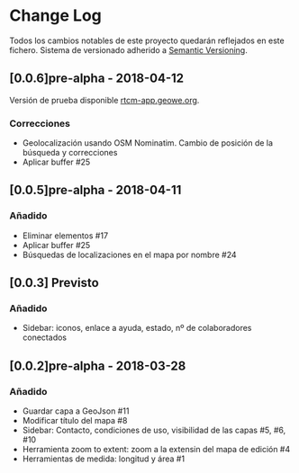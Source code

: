# Change Log
Todos los cambios notables de este proyecto quedarán reflejados en este fichero.
Sistema de versionado adherido a [Semantic Versioning](http://semver.org/).

## [0.0.6]pre-alpha - 2018-04-12
Versión de prueba disponible [rtcm-app.geowe.org](http://rtcm-app.geowe.org).

### Correcciones
- Geolocalización usando OSM Nominatim. Cambio de posición de la búsqueda y correcciones
- Aplicar buffer #25

## [0.0.5]pre-alpha - 2018-04-11

### Añadido
- Eliminar elementos #17
- Aplicar buffer #25
- Búsquedas de localizaciones en el mapa por nombre #24

## [0.0.3] Previsto
### Añadido
- Sidebar: iconos, enlace a ayuda, estado, nº de colaboradores conectados

## [0.0.2]pre-alpha - 2018-03-28

### Añadido
- Guardar capa a GeoJson #11
- Modificar título del mapa #8
- Sidebar: Contacto, condiciones de uso, visibilidad de las capas #5, #6, #10
- Herramienta zoom to extent: zoom a la extensin del mapa de edición #4
- Herramientas de medida: longitud y área #1

